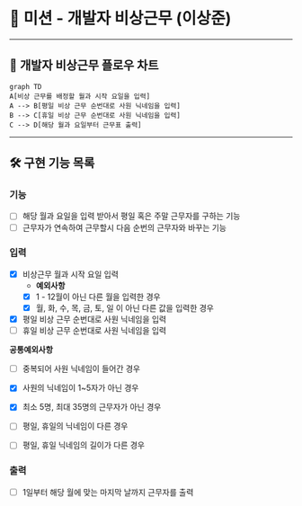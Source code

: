 # 🚀 미션 - 개발자 비상근무 (이상준)

---

## 📃 개발자 비상근무 플로우 차트
```mermaid
graph TD
A[비상 근무를 배정할 월과 시작 요일을 입력]
A --> B[평일 비상 근무 순번대로 사원 닉네임을 입력]
B --> C[휴일 비상 근무 순번대로 사원 닉네임을 입력]
C --> D[해당 월과 요일부터 근무표 출력]
```

---

## 🛠 구현 기능 목록
### 기능
- [ ] 해당 월과 요일을 입력 받아서 평일 혹은 주말 근무자를 구하는 기능
- [ ] 근무자가 연속하여 근무할시 다음 순번의 근무자와 바꾸는 기능

### 입력
- [x] 비상근무 월과 시작 요일 입력
  - **예외사항**
  - [x] 1 - 12월이 아닌 다른 월을 입력한 경우
  - [x] 월, 화, 수, 목, 금, 토, 일 이 아닌 다른 값을 입력한 경우

- [x] 평일 비상 근무 순번대로 사원 닉네임을 입력
- [ ] 휴일 비상 근무 순번대로 사원 닉네임을 입력

**공통예외사항**
- [ ] 중복되어 사원 닉네임이 들어간 경우
- [x] 사원의 닉네임이 1~5자가 아닌 경우
- [x] 최소 5명, 최대 35명의 근무자가 아닌 경우

- [ ] 평일, 휴일의 닉네임이 다른 경우
- [ ] 평일, 휴일 닉네임의 길이가 다른 경우

### 출력
- [ ] 1일부터 해당 월에 맞는 마지막 날까지 근무자를 출력